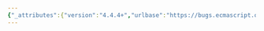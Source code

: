 ```yaml
---
{"_attributes":{"version":"4.4.4+","urlbase":"https://bugs.ecmascript.org/","maintainer":"dherman@mozilla.com"},"bug":{"bug_id":933,"creation_ts":"2012-11-06 10:39:00 -0800","short_desc":"15.4: \"NativeArray\" font","delta_ts":"2013-07-15 17:03:40 -0700","product":"Draft for 6th Edition","component":"editorial issue","version":"Rev 11: October 26, 2012 Draft","rep_platform":"All","op_sys":"All","bug_status":"RESOLVED","resolution":"FIXED","priority":"Normal","bug_severity":"minor","everconfirmed":true,"reporter":{"uid":"jmdyck","name":"Michael Dyck"},"assigned_to":{"uid":"allen","name":"Allen Wirfs-Brock"},"long_desc":[{"commentid":2426,"comment_count":0,"who":{"uid":"jmdyck","name":"Michael Dyck"},"bug_when":"2012-11-06 10:39:57 -0800","thetext":"In 15.4 \"Array Objects\",\nunder \"Runtime Semantics: ArrayCreate Abstract Operation\",\nstep 5 says:\n    Set the [[NativeBrand]] internal property of A to the value NativeArray.\nwhere \"NativeArray\" is in a sans-serif font.\n\nI believe this is the only place in the spec where a value of the NativeBrand enumeration is called out with a different font from the surrounding text.\n\nFor consistency, change it to a serif font. (Personally, I'd prefer that all the *other* occurrences were called out, but that'd be more work.)"},{"commentid":2524,"comment_count":1,"who":{"uid":"allen","name":"Allen Wirfs-Brock"},"bug_when":"2012-11-22 10:21:38 -0800","thetext":"eliminated in rev 12 internal method refactoring."},{"commentid":2604,"comment_count":2,"who":{"uid":"allen","name":"Allen Wirfs-Brock"},"bug_when":"2012-11-23 09:45:28 -0800","thetext":"corrected in rev 12, Nov. 22, 2012 draft"},{"commentid":2908,"comment_count":3,"who":{"uid":"jmdyck","name":"Michael Dyck"},"bug_when":"2012-11-29 13:12:54 -0800","thetext":"I don't think this has really been resolved.\n\nAllowing for the change from 'NativeFoo' to 'BuiltinFoo', this bug is about the pseudo-code's inconsistency in denoting values of the BuiltinBrand enumeration. i.e. whether or not to call them out via a different font from the surrounding text.\n\nYou could fix the bug by making them all not-called-out (which I suggested), or all called-out (which I'd prefer). The former would have involved changing just the one occurrence I noted; the latter would have involved changing every *other* occurrence.\n\nThe occurrence of 'BuiltinArray' in the defn of ArrayCreate is still in a distinct font from its surrounding text, and more such occurrences have been called out, suggesting that you were going for the latter (\"all called-out\") fix. However, many 'BuiltinFoo' values are not called out, so the inconsistency still exists.\n\n(I count about 10 occurrences called out versus about 50 not called-out.)\n\n(Possibly this is a Word vs PDF discrepancy: I'm looking at the PDF.)"},{"commentid":4376,"comment_count":4,"who":{"uid":"allen","name":"Allen Wirfs-Brock"},"bug_when":"2013-07-11 17:36:29 -0700","thetext":"we don't use built-in brands at all anymore, but now brand built-ins using double bracketed internal properties so this font issue should now be completely gone.\n\nfixed in rev 16 editor's draft"},{"commentid":4432,"comment_count":5,"who":{"uid":"allen","name":"Allen Wirfs-Brock"},"bug_when":"2013-07-15 17:03:40 -0700","thetext":"fixed in rev16 draft.  July 15, 2013"}]}}
---
```

